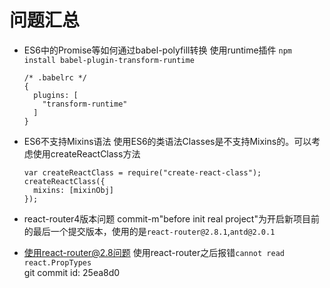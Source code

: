 # 问题汇总
* ES6中的Promise等如何通过babel-polyfill转换
  使用runtime插件 `npm install babel-plugin-transform-runtime`
  ```
  /* .babelrc */
  {
    plugins: [
      "transform-runtime"
    ]
  }
  ```   

* ES6不支持Mixins语法
  使用ES6的类语法Classes是不支持Mixins的。可以考虑使用createReactClass方法
  ```
  var createReactClass = require("create-react-class");
  createReactClass({
    mixins: [mixinObj]
  });
  ```

* react-router4版本问题
  commit-m"before init real project"为开启新项目前的最后一个提交版本，使用的是`react-router@2.8.1`,`antd@2.0.1`

* 使用react-router@2.8问题
  使用react-router之后报错`cannot read react.PropTypes`    
  git commit id: 25ea8d0